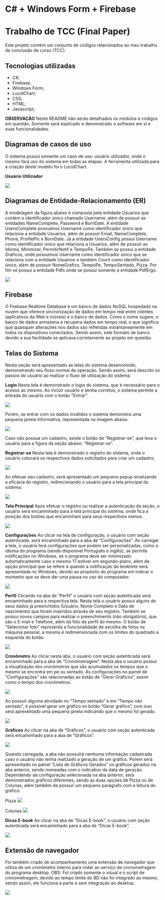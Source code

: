 # C# + Windows Form + Firebase
# Trabalho de TCC (Final Paper)
  Este projeto contém um conjunto de códigos relacionados ao meu trabalho de conclusão de curso (TCC).

## Tecnologias utilizadas 
  - C#;
  - Firebase;
  - Windows Form;
  - LucidChart;
  - CSS;
  - HTML;
  - Javascript;

**OBSERVAÇÃO**
  Neste README não serão detalhados os módulos e códigos em questão. Somente será explicado e demonstrado
  o software em si e suas funcionalidades.

## Diagramas de casos de uso
  O sistema possui somente um caso de uso: usuário utilizador, onde o mesmo
  fará uso do sistema em todas as etapas. A ferramenta utilizada para a criação deste
  modelo foi o LucidChart.

  **Usuário Utilizador**
  
  ![](https://i.imgur.com/PLkH4Bf.png)

## Diagramas de Entidade-Relacionamento (ER)
  A modelagem da figura abaixo é composta pela entidade Usuarios que contém o
  identificador único chamado Username, além de possuir as entidades
  NameComplete, Password e BornDate. A entidade UsersComplete possuímos
  Username como identificador único que relaciona a entidade Usuarios, além de
  possuir Email, NameComplete, Phone, ProfilePic e BornDate. Já a entidade
  UsersConfig possui Username como identificador único que relaciona a Usuarios,
  além de possuir as Idioma, Minimizar, PermitirNotif e TempoPe. Também se possui
  a entidade Graficos, onde possuímos Username como identificador único que se
  relaciona com a entidade Usuarios e também Count como identificador único, além
  de possuir NomeGrafico, TempoPe, TempoSentado, Pizza.
  Por fim se possui a entidade Pdfs onde se possui somente a entidade PdfErgo.
  
  ![](https://i.imgur.com/qAtr56v.png)

## Firebase
  O Firebase Realtime Database é um banco de dados NoSQL hospedado na
  nuvem que oferece sincronização de dados em tempo real entre clientes (aplicativos
  da Web e móveis) e o banco de dados. Como o nome sugere, o banco de dados
  armazena e recupera dados em tempo real, o que significa que quaisquer alterações
  nos dados são refletidas instantaneamente em todos os dispositivos conectados.
  Sendo assim, este formato de banco devido a sua facilidade se aplicava corretamente 
  ao projeto em questão.

## Telas do Sistema
  Nesta seção será apresentado as telas do sistema desenvolvido,
  demonstrando seu fluxo normal de operação. Sendo assim, será descrito os passos
  do usuário ao realizar o fluxo de utilização do sistema.

  **Login**
  Nesta tela é demonstrado o login do sistema, que é necessário para o acesso ao mesmo.
  Ao incluir usuário e senha corretos, o sistema permite a entrada do usuário com o botão
  "Entrar".
  
  ![](https://i.imgur.com/gJE61xW.png)

  Porém, se entrar com os dados inválidos o sistema demonstra uma pequena
  janela informativa, representada na imagem abaixo.
  
  ![](https://i.imgur.com/2Mt8TIQ.png)

  Caso não possua um cadastro, existe o botão de “Registrar-se”, que leva o
  usuário para a figura da seção abaixo: "Registrar-se".


  **Registrar-se**
  Nesta tela é demonstrado o registro do sistema, onde o usuário
  colocará os respectivos dados solicitados para criar um cadastro.
  
  ![](https://i.imgur.com/Bg5iPT2.png)

  Ao efetuar seu cadastro, será apresentado um pequeno popup sinalizando a eficácia
  do registro, redirecionando o usuário para a tela principal do sistema.

  ![](https://i.imgur.com/ngYqP2U.png)


  **Tela Principal**
  Após efetuar o registro ou realizar a autenticação da seção, o usuário será
  encaminhado para a tela principal do sistema, onde fica a posição dos botões que
  encaminham para seus respectivos menus.

  ![](https://i.imgur.com/au3OjUg.png)


  **Configurações**
  Ao clicar na tela de configuração, o usuário com seção autenticada, será
  encaminhado para a aba de “Configurações”. Ao carregar a tela, o usuário terá 
  configurações que podem ser personalizadas, como o idioma do programa 
  (sendo disponível Português e inglês), se permite notificações no
  Windows, se o programa deve ser minimizado automaticamente caso o mesmo 17
  estiver em segundo-plano, além da opção principal que se refere à quando a
  notificação de lembrete será apresentada no Windows, devido ao propósito do
  programa em indicar o momento que se deve dar uma pausa no uso do computador.

  ![](https://i.imgur.com/BwG5IPP.png)


  **Perfil**
  Clicando na aba de “Perfil” o usuário com seção autenticada será
  encaminhado para a respectiva tela. Nesta tela o usuário possui alguns de 
  seus dados já preenchidos (Usuário, Nome Completo e Data de nascimento) 
  que foram inseridos através de seu registro.
  Também se possui novos campos para realizar o preenchimento (não obrigatório),
  que são o E-mail e Telefone, além da foto de perfil do mesmo.
  O botão de “Selecionar foto” representa a funcionalidade de escolha de fotos
  na máquina pessoal, a mesma é redimensionada com os limites do quadrado a
  esquerda do botão.

  ![](https://i.imgur.com/mlOlHT1.png)


  **Cronômetro**
  Ao clicar nesta aba, o usuário com seção autenticada será encaminhado para
  a aba de “Cronometragem”. Nesta aba o usuário
  possui a visualização dos cronômetros que são acumulados os tempos que o
  mesmo se encontra em pé ou sentado. As configurações no painel de
  “Configurações” são relacionadas ao botão de “Gerar Gráficos”, assim como o tempo
  dos cronômetros.

  ![](https://i.imgur.com/w3BeMGR.png)

  Ao possuir alguma atividade no “Tempo sentado” e em “Tempo não sentado”,
  é possível gerar um gráfico no botão “Gerar gráfico”, com isso será apresentado uma
  pequena janela indicando que o mesmo foi gerado.

  ![](https://i.imgur.com/GITB83L.png)


  **Gráficos**
  Ao clicar na aba de “Gráficos”, o usuário com seção autenticada será
  encaminhado para a aba de “Gráficos”.

  ![](https://i.imgur.com/kEY6OOv.png)

  Quando carregada, a aba não possuirá nenhuma informação cadastrada caso
  o usuário não tenha realizado a geração de um gráfico.
  Porém será apresentado no painel “Lista de Gráficos Gerados” os gráficos gerados
  na aba anterior, sendo nomeadas com o indicativo da data de geração. Dependendo da configuração 
  selecionada na aba anterior, será demonstrados gráficos diferentes, sendo as duas opções de 
  Pizza ou de Colunas, além também de possuir um pequeno parágrafo com a leitura do gráfico.

  Pizza
  ![](https://i.imgur.com/6DkYccU.png)

  Colunas
  ![](https://i.imgur.com/FVwe5bW.png)


  **Dicas E-book**
  Ao clicar na aba de “Dicas E-book”, o usuário com seção autenticada será
  encaminhado para a aba de “Dicas E-book”.

  ![](https://i.imgur.com/TOLGskc.png)


  ## Extensão de navegador
  Foi também criado de acompanhamento uma extensão de navegador que utiliza de um cronômetro 
  interno para rodar ao serviço de cronometragem do programa desktop. 
  OBS: Foi criado somente o visual e o script de cronometragem, devido ao tempo limite do BD
  não foi integrado ao mesmo, sendo assim, ele funciona a parte e sem integração ao desktop.

  ![](https://i.imgur.com/VebUGA5.png)
  
